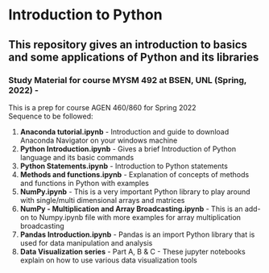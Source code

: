 # Introduction to Python
## This repository gives an introduction to basics and some applications of Python and its libraries 
### Study Material for course MYSM 492 at BSEN, UNL (Spring, 2022) -
This is a prep for course AGEN 460/860 for Spring 2022<br>
Sequence to be followed:
  1. <b>Anaconda tutorial.ipynb</b> - Introduction and guide to download Anaconda Navigator on your windows machine
  2. <b>Python Introduction.ipynb</b> - Gives a brief Introduction of Python language and its basic commands
  3. <b>Python Statements.ipynb</b> - Introduction to Python statements
  4. <b>Methods and functions.ipynb</b> - Explanation of concepts of methods and functions in Python with examples
  5. <b>NumPy.ipynb</b> - This is a very important Python library to play around with single/multi dimensional arrays and matrices
  6. <b>NumPy - Multiplication and Array Broadcasting.ipynb</b> - This is an add-on to Numpy.ipynb file with more examples for array multiplication broadcasting
  7. <b>Pandas Introduction.ipynb</b> - Pandas is an import Python library that is used for data manipulation and analysis
  8. <b>Data Visualization series</b> - Part A, B & C - These jupyter notebooks explain on how to use various data visualization tools
